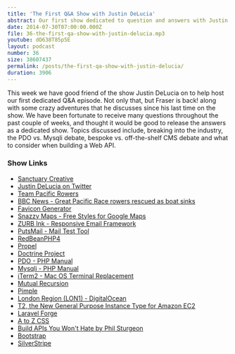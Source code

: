 ```yaml
---
title: 'The First Q&A Show with Justin DeLucia'
abstract: Our first show dedicated to question and answers with Justin DeLucia.
date: 2014-07-30T07:00:00.000Z
file: 36-the-first-qa-show-with-justin-delucia.mp3
youtube: dO638T85p5E
layout: podcast
number: 36
size: 38607437
permalink: /posts/the-first-qa-show-with-justin-delucia/
duration: 3906
---
```


This week we have good friend of the show Justin DeLucia on to help host our first dedicated Q&A episode.
Not only that, but Fraser is back! along with some crazy adventures that he discusses since his last time on the show.
We have been fortunate to receive many questions throughout the past couple of weeks, and thought it would be good to release the answers as a dedicated show.
Topics discussed include, breaking into the industry, the PDO vs. Mysqli debate, bespoke vs. off-the-shelf CMS debate and what to consider when building a Web API.

### Show Links

- [Sanctuary Creative](http://www.sanctuarycreative.co.uk/)
- [Justin DeLucia on Twitter](https://twitter.com/JustinDeLucia)
- [Team Pacific Rowers](http://pacificrowers.com/)
- [BBC News - Great Pacific Race rowers rescued as boat sinks](http://www.bbc.co.uk/news/uk-england-27956328)
- [Favicon Generator](http://realfavicongenerator.net/)
- [Snazzy Maps - Free Styles for Google Maps](http://snazzymaps.com/)
- [ZURB Ink - Responsive Email Framework](http://zurb.com/ink/)
- [PutsMail - Mail Test Tool](http://putsmail.com/)
- [RedBeanPHP4](http://redbeanphp.com/)
- [Propel](http://propelorm.org/)
- [Doctrine Project](http://www.doctrine-project.org/)
- [PDO - PHP Manual](http://php.net/manual/en/book.pdo.php)
- [Mysqli - PHP Manual](http://php.net/manual/en/book.mysqli.php)
- [iTerm2 - Mac OS Terminal Replacement](http://iterm2.com/)
- [Mutual Recursion](http://rosettacode.org/wiki/Mutual_recursion)
- [Pimple](http://pimple.sensiolabs.org/)
- [London Region (LON1) - DigitalOcean](https://www.digitalocean.com/company/blog/introducing-our-london-region/)
- [T2, the New General Purpose Instance Type for Amazon EC2](http://aws.amazon.com/about-aws/whats-new/2014/07/01/introducing-t2-the-new-low-cost-general-purpose-instance-type-for-amazon-ec2/)
- [Laravel Forge](https://forge.laravel.com/)
- [A to Z CSS](http://www.atozcss.com/)
- [Build APIs You Won't Hate by Phil Sturgeon](https://leanpub.com/build-apis-you-wont-hate)
- [Bootstrap](http://getbootstrap.com/)
- [SilverStripe](http://www.silverstripe.org/)
